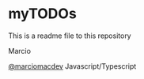 # myTODOs
This is a readme file to this repository

Marcio

[@marciomacdev](https://twitter.com/marciomacdev)
Javascript/Typescript
